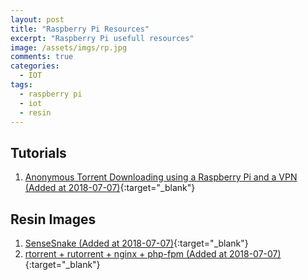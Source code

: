 ```yaml
---
layout: post
title: "Raspberry Pi Resources"
excerpt: "Raspberry Pi usefull resources"
image: /assets/imgs/rp.jpg
comments: true
categories:
  - IOT
tags: 
  - raspberry pi
  - iot
  - resin
---
```


## Tutorials

1. [Anonymous Torrent Downloading using a Raspberry Pi and a VPN (Added at 2018-07-07)](https://medium.com/@jakobud/automatic-anonymous-bittorrent-downloading-using-a-raspberry-pi-b367a67de238){:target="_blank"}

## Resin Images

1. [SenseSnake (Added at 2018-07-07)](https://github.com/resin-io-playground/sense-snake){:target="_blank"}
1. [rtorrent + rutorrent + nginx + php-fpm (Added at 2018-07-07)](https://github.com/sdelrio/rpi-torrent-box){:target="_blank"}
